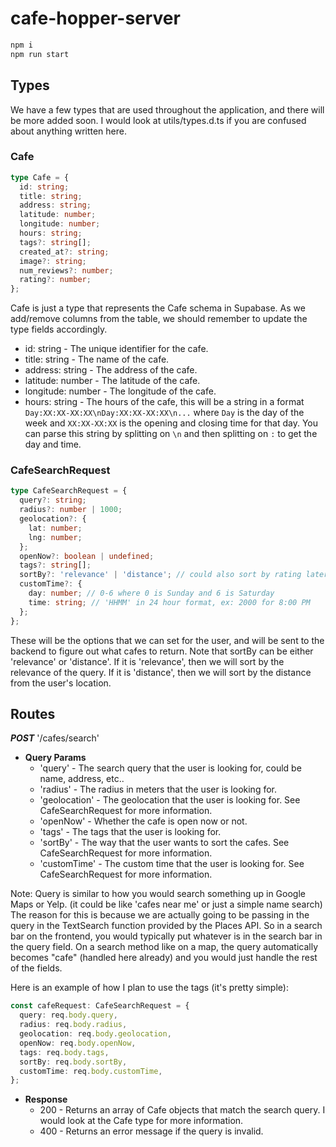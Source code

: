 # cafe-hopper-server

```sh
npm i
npm run start
```

## Types

We have a few types that are used throughout the application, and there will be more added soon.
I would look at utils/types.d.ts if you are confused about anything written here.

### Cafe

```typescript
type Cafe = {
  id: string;
  title: string;
  address: string;
  latitude: number;
  longitude: number;
  hours: string;
  tags?: string[];
  created_at?: string;
  image?: string;
  num_reviews?: number;
  rating?: number;
};
```

Cafe is just a type that represents the Cafe schema in Supabase. As we add/remove columns from the table, we should remember to update the type fields accordingly.

- id: string - The unique identifier for the cafe.
- title: string - The name of the cafe.
- address: string - The address of the cafe.
- latitude: number - The latitude of the cafe.
- longitude: number - The longitude of the cafe.
- hours: string - The hours of the cafe, this will be a string in a format `Day:XX:XX-XX:XX\nDay:XX:XX-XX:XX\n...` where `Day` is the day of the week and `XX:XX-XX:XX` is the opening and closing time for that day. You can parse this string by splitting on `\n` and then splitting on `:` to get the day and time.

### CafeSearchRequest

```typescript
type CafeSearchRequest = {
  query?: string;
  radius?: number | 1000;
  geolocation?: {
    lat: number;
    lng: number;
  };
  openNow?: boolean | undefined;
  tags?: string[];
  sortBy?: 'relevance' | 'distance'; // could also sort by rating later
  customTime?: {
    day: number; // 0-6 where 0 is Sunday and 6 is Saturday
    time: string; // 'HHMM' in 24 hour format, ex: 2000 for 8:00 PM
  };
};
```

These will be the options that we can set for the user, and will be sent to the backend to figure out what cafes to return. Note that sortBy can be either 'relevance' or 'distance'. If it is 'relevance', then we will sort by the relevance of the query. If it is 'distance', then we will sort by the distance from the user's location.

## Routes

**_POST_** '/cafes/search'

- **Query Params**
  - 'query' - The search query that the user is looking for, could be name, address, etc..
  - 'radius' - The radius in meters that the user is looking for.
  - 'geolocation' - The geolocation that the user is looking for. See CafeSearchRequest for more information.
  - 'openNow' - Whether the cafe is open now or not.
  - 'tags' - The tags that the user is looking for.
  - 'sortBy' - The way that the user wants to sort the cafes. See CafeSearchRequest for more information.
  - 'customTime' - The custom time that the user is looking for. See CafeSearchRequest for more information.

Note: Query is similar to how you would search something up in Google Maps or Yelp. (it could be like 'cafes near me' or just a simple name search) The reason for this is because we are actually going to be passing in the query in the TextSearch function provided by the Places API. So in a search bar on the frontend, you would typically put whatever is in the search bar in the query field. On a search method like on a map, the query automatically becomes "cafe" (handled here already) and you would just handle the rest of the fields.

Here is an example of how I plan to use the tags (it's pretty simple):

```typescript
const cafeRequest: CafeSearchRequest = {
  query: req.body.query,
  radius: req.body.radius,
  geolocation: req.body.geolocation,
  openNow: req.body.openNow,
  tags: req.body.tags,
  sortBy: req.body.sortBy,
  customTime: req.body.customTime,
};
```

- **Response**
  - 200 - Returns an array of Cafe objects that match the search query. I would look at the Cafe type for more information.
  - 400 - Returns an error message if the query is invalid.
